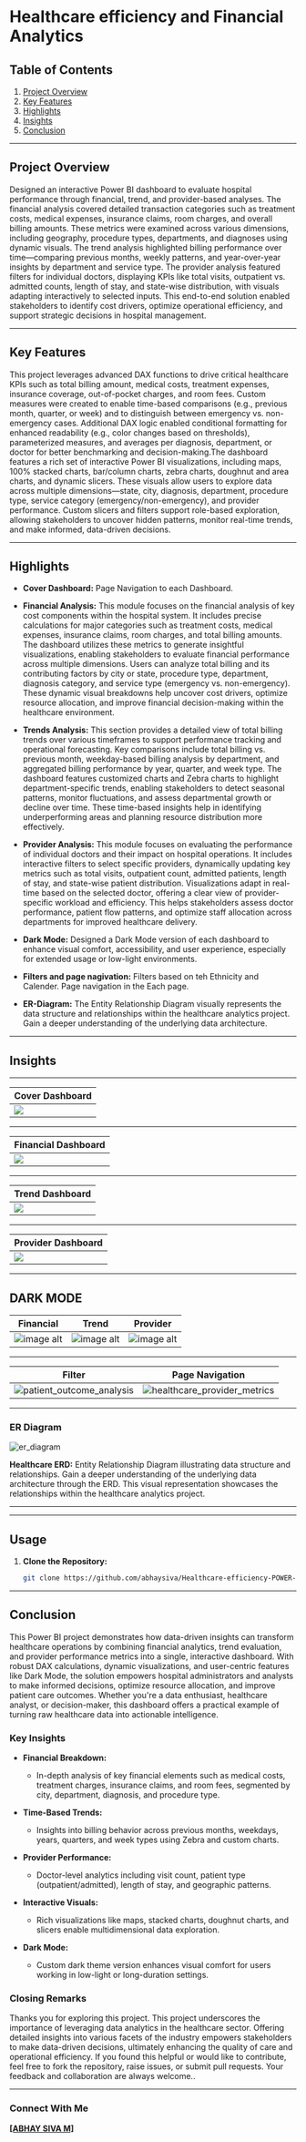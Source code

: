 
# Healthcare efficiency and Financial Analytics
## Table of Contents

1. [Project Overview](#project-overview)
2. [Key Features](#key-features)
3. [Highlights](#highlights)
4. [Insights](#insights)
5. [Conclusion](#conclusion)

---
##  Project Overview

Designed an interactive Power BI dashboard to evaluate hospital performance through financial, trend, and provider-based analyses. The financial analysis covered detailed transaction categories such as treatment costs, medical expenses, insurance claims, room charges, and overall billing amounts. These metrics were examined across various dimensions, including geography, procedure types, departments, and diagnoses using dynamic visuals. The trend analysis highlighted billing performance over time—comparing previous months, weekly patterns, and year-over-year insights by department and service type. The provider analysis featured filters for individual doctors, displaying KPIs like total visits, outpatient vs. admitted counts, length of stay, and state-wise distribution, with visuals adapting interactively to selected inputs. This end-to-end solution enabled stakeholders to identify cost drivers, optimize operational efficiency, and support strategic decisions in hospital management.



---
## Key Features

This project leverages advanced DAX functions to drive critical healthcare KPIs such as total billing amount, medical costs, treatment expenses, insurance coverage, out-of-pocket charges, and room fees. Custom measures were created to enable time-based comparisons (e.g., previous month, quarter, or week) and to distinguish between emergency vs. non-emergency cases. Additional DAX logic enabled conditional formatting for enhanced readability (e.g., color changes based on thresholds), parameterized measures, and averages per diagnosis, department, or doctor for better benchmarking and decision-making.The dashboard features a rich set of interactive Power BI visualizations, including maps, 100% stacked charts, bar/column charts, zebra charts, doughnut and area charts, and dynamic slicers. These visuals allow users to explore data across multiple dimensions—state, city, diagnosis, department, procedure type, service category (emergency/non-emergency), and provider performance. Custom slicers and filters support role-based exploration, allowing stakeholders to uncover hidden patterns, monitor real-time trends, and make informed, data-driven decisions.



---

## Highlights

- **Cover Dashboard:** Page Navigation to each Dashboard.

- **Financial Analysis:** This module focuses on the financial analysis of key cost components within the hospital system. It includes precise calculations for major categories such as treatment costs, medical expenses, insurance claims, room charges, and total billing amounts. The dashboard utilizes these metrics to generate insightful visualizations, enabling stakeholders to evaluate financial performance across multiple dimensions. Users can analyze total billing and its contributing factors by city or state, procedure type, department, diagnosis category, and service type (emergency vs. non-emergency). These dynamic visual breakdowns help uncover cost drivers, optimize resource allocation, and improve financial decision-making within the healthcare environment.



- **Trends Analysis:** This section provides a detailed view of total billing trends over various timeframes to support performance tracking and operational forecasting. Key comparisons include total billing vs. previous month, weekday-based billing analysis by department, and aggregated billing performance by year, quarter, and week type. The dashboard features customized charts and Zebra charts to highlight department-specific trends, enabling stakeholders to detect seasonal patterns, monitor fluctuations, and assess departmental growth or decline over time. These time-based insights help in identifying underperforming areas and planning resource distribution more effectively.



- **Provider Analysis:** This module focuses on evaluating the performance of individual doctors and their impact on hospital operations. It includes interactive filters to select specific providers, dynamically updating key metrics such as total visits, outpatient count, admitted patients, length of stay, and state-wise patient distribution. Visualizations adapt in real-time based on the selected doctor, offering a clear view of provider-specific workload and efficiency. This helps stakeholders assess doctor performance, patient flow patterns, and optimize staff allocation across departments for improved healthcare delivery.


- **Dark Mode:** Designed a Dark Mode version of each dashboard to enhance visual comfort, accessibility, and user experience, especially for extended usage or low-light environments.

- **Filters and page nagivation:** Filters based on teh Ethnicity and Calender. Page navigation in the Each page.


- **ER-Diagram:** The Entity Relationship Diagram visually represents the data structure and relationships within the healthcare analytics project. Gain a deeper understanding of the underlying data architecture.

---

## Insights

---

| Cover Dashboard | 
|--------------------------|
| ![](https://github.com/abhaysiva/Healthcare-efficiency-POWER-BI/blob/33257b59a5a7966692903b1b66ba30c74541851f/SnapShot%20of%20Dashboards/1.png)| 

---
| Financial Dashboard | 
|--------------------------|
| ![](https://github.com/abhaysiva/Healthcare-efficiency-POWER-BI/blob/33257b59a5a7966692903b1b66ba30c74541851f/SnapShot%20of%20Dashboards/2.png)| 

---
| Trend Dashboard | 
|--------------------------|
| ![](https://github.com/abhaysiva/Healthcare-efficiency-POWER-BI/blob/33257b59a5a7966692903b1b66ba30c74541851f/SnapShot%20of%20Dashboards/6.png)| 

---
| Provider Dashboard | 
|--------------------------|
| ![](https://github.com/abhaysiva/Healthcare-efficiency-POWER-BI/blob/33257b59a5a7966692903b1b66ba30c74541851f/SnapShot%20of%20Dashboards/8.png)| 

---
DARK MODE
---
| Financial|Trend|Provider|
|-------------|-------------|-------------|
|![image alt](https://github.com/abhaysiva/Healthcare-efficiency-POWER-BI/blob/33257b59a5a7966692903b1b66ba30c74541851f/SnapShot%20of%20Dashboards/5.png)|![image alt](https://github.com/abhaysiva/Healthcare-efficiency-POWER-BI/blob/33257b59a5a7966692903b1b66ba30c74541851f/SnapShot%20of%20Dashboards/7.png)|![image alt](https://github.com/abhaysiva/Healthcare-efficiency-POWER-BI/blob/33257b59a5a7966692903b1b66ba30c74541851f/SnapShot%20of%20Dashboards/9.png)

---


|Filter|Page Navigation|
|-------------|-------------|
| ![patient_outcome_analysis](https://github.com/abhaysiva/Healthcare-efficiency-POWER-BI/blob/33257b59a5a7966692903b1b66ba30c74541851f/SnapShot%20of%20Dashboards/3.png) | ![healthcare_provider_metrics](https://github.com/abhaysiva/Healthcare-efficiency-POWER-BI/blob/33257b59a5a7966692903b1b66ba30c74541851f/SnapShot%20of%20Dashboards/4.png)|




---


### ER Diagram

![er_diagram](https://github.com/abhaysiva/Healthcare-efficiency-POWER-BI/blob/f619c8ac855de4b0536daf74cfd9a3824e4de5cd/SnapShot%20of%20Dashboards/erdiagram.png)

**Healthcare ERD:** Entity Relationship Diagram illustrating data structure and relationships. Gain a deeper understanding of the underlying data architecture through the ERD. This visual representation showcases the relationships within the healthcare analytics project.

---






---

## Usage

1. **Clone the Repository:**
   ```bash
   git clone https://github.com/abhaysiva/Healthcare-efficiency-POWER-BI.git
   ```
---


## Conclusion

This Power BI project demonstrates how data-driven insights can transform healthcare operations by combining financial analytics, trend evaluation, and provider performance metrics into a single, interactive dashboard. With robust DAX calculations, dynamic visualizations, and user-centric features like Dark Mode, the solution empowers hospital administrators and analysts to make informed decisions, optimize resource allocation, and improve patient care outcomes.
Whether you're a data enthusiast, healthcare analyst, or decision-maker, this dashboard offers a practical example of turning raw healthcare data into actionable intelligence.


### Key Insights

- **Financial Breakdown:**
  -  In-depth analysis of key financial elements such as medical costs, treatment charges, insurance claims, and room fees, segmented by city, department, diagnosis, and procedure type.

- **Time-Based Trends:**
  - Insights into billing behavior across previous months, weekdays, years, quarters, and week types using Zebra and custom charts.

- **Provider Performance:**
  - Doctor-level analytics including visit count, patient type (outpatient/admitted), length of stay, and geographic patterns.

- **Interactive Visuals:**
  - Rich visualizations like maps, stacked charts, doughnut charts, and slicers enable multidimensional data exploration.

- **Dark Mode:**
  - Custom dark theme version enhances visual comfort for users working in low-light or long-duration settings.


### Closing Remarks
Thanks you for exploring this project.
This project underscores the importance of leveraging data analytics in the healthcare sector. Offering detailed insights into various facets of the industry empowers stakeholders to make data-driven decisions, ultimately enhancing the quality of care and operational efficiency. If you found this helpful or would like to contribute, feel free to fork the repository, raise issues, or submit pull requests. Your feedback and collaboration are always welcome..

---

### Connect With Me

**[[ABHAY SIVA M]](www.linkedin.com/in/abhaysiva)**
